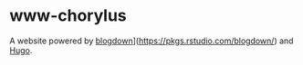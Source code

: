 # www-chorylus

A website powered by [blogdown]([https://github.com/rstudio/blogdown)](https://pkgs.rstudio.com/blogdown/) and [Hugo](https://gohugo.io).

